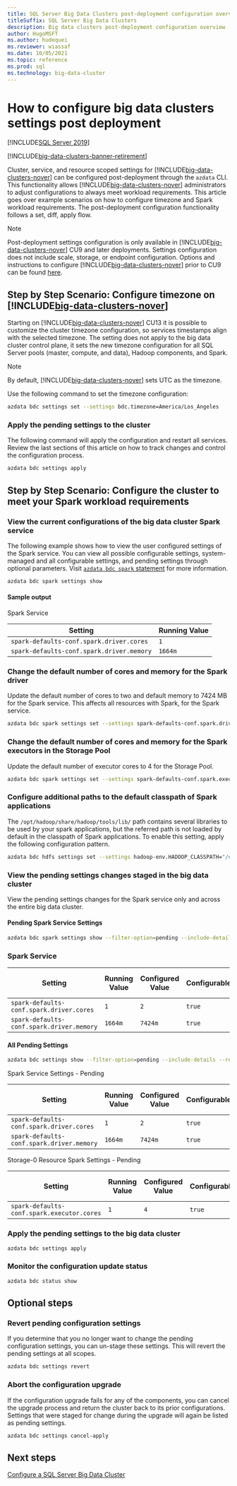 ```yaml
---
title: SQL Server Big Data Clusters post-deployment configuration overview
titleSuffix: SQL Server Big Data Clusters
description: Big data clusters post-deployment configuration overview
author: HugoMSFT
ms.author: hudequei
ms.reviewer: wiassaf
ms.date: 10/05/2021
ms.topic: reference
ms.prod: sql
ms.technology: big-data-cluster
---
```


# How to configure big data clusters settings post deployment

[!INCLUDE[SQL Server 2019](../includes/applies-to-version/sqlserver2019.md)]

[!INCLUDE[big-data-clusters-banner-retirement](../includes/bdc-banner-retirement.md)]

Cluster, service, and resource scoped settings for [!INCLUDE[big-data-clusters-nover](../includes/ssbigdataclusters-ss-nover.md)] can be configured post-deployment through the `azdata` CLI. This functionality allows [!INCLUDE[big-data-clusters-nover](../includes/ssbigdataclusters-ss-nover.md)] administrators to adjust configurations to always meet workload requirements. This article goes over example scenarios on how to configure timezone and Spark workload requirements. The post-deployment configuration functionality follows a set, diff, apply flow.

> [!NOTE]
> Post-deployment settings configuration is only available in [!INCLUDE[big-data-clusters-nover](../includes/ssbigdataclusters-ss-nover.md)] CU9 and later deployments. Settings configuration does not include scale, storage, or endpoint configuration. Options and instructions to configure [!INCLUDE[big-data-clusters-nover](../includes/ssbigdataclusters-ss-nover.md)] prior to CU9 can be found [here](configure-bdc-pre-configuration.md).

## Step by Step Scenario: Configure timezone on [!INCLUDE[big-data-clusters-nover](../includes/ssbigdataclusters-ss-nover.md)]

Starting on [!INCLUDE[big-data-clusters-nover](../includes/ssbigdataclusters-ss-nover.md)] CU13 it is possible to customize the cluster timezone configuration, so services timestamps align with the selected timezone. The setting does not apply to the big data cluster control plane, it sets the new timezone configuration for all SQL Server pools (master, compute, and data), Hadoop components, and Spark.

> [!NOTE]
> By default, [!INCLUDE[big-data-clusters-nover](../includes/ssbigdataclusters-ss-nover.md)] sets UTC as the timezone.

Use the following command to set the timezone configuration:

```bash
azdata bdc settings set --settings bdc.timezone=America/Los_Angeles
```

### Apply the pending settings to the cluster

The following command will apply the configuration and restart all services. Review the last sections of this article on how to track changes and control the configuration process.

```bash
azdata bdc settings apply
```

## Step by Step Scenario: Configure the cluster to meet your Spark workload requirements

### View the current configurations of the big data cluster Spark service

The following example shows how to view the user configured settings of the Spark service. You can view all possible configurable settings, system-managed and all configurable settings, and pending settings through optional parameters. Visit [`azdata bdc spark` statement](../azdata/reference/reference-azdata-bdc-spark-statement.md) for more information.

```bash
azdata bdc spark settings show
```

#### Sample output

Spark Service

|Setting|Running Value|
| --- | --- |
|`spark-defaults-conf.spark.driver.cores`|`1` |
|`spark-defaults-conf.spark.driver.memory`|`1664m` |

### Change the default number of cores and memory for the Spark driver 

Update the default number of cores to two and default memory to 7424 MB for the Spark service. This affects all resources with Spark, for the Spark service.

```bash
azdata bdc spark settings set --settings spark-defaults-conf.spark.driver.cores=2,spark-defaults-conf.spark.driver.memory=7424m
```

### Change the default number of cores and memory for the Spark executors in the Storage Pool

Update the default number of executor cores to 4 for the Storage Pool.

```bash
azdata bdc spark settings set --settings spark-defaults-conf.spark.executor.cores=4 --resource=storage-0
```

### Configure additional paths to the default classpath of Spark applications

The ```/opt/hadoop/share/hadoop/tools/lib/``` path contains several libraries to be used by your spark applications, but the referred path is not loaded by default in the classpath of Spark applications. To enable this setting, apply the following configuration pattern.

```bash
azdata bdc hdfs settings set --settings hadoop-env.HADOOP_CLASSPATH="/opt/hadoop/share/hadoop/tools/lib/*"
```

### View the pending settings changes staged in the big data cluster

View the pending settings changes for the Spark service only and across the entire big data cluster.

#### Pending Spark Service Settings

```bash
azdata bdc spark settings show --filter-option=pending --include-details
```

### Spark Service

|Setting|Running Value|Configured Value|Configurable|Configured |Last Updated Time|
| --- | --- | --- | --- | --- | --- |
|`spark-defaults-conf.spark.driver.cores`|`1`| `2` | `true` | `true` |
|`spark-defaults-conf.spark.driver.memory`|`1664m`| `7424m` | `true` | `true` |

#### All Pending Settings

```bash
azdata bdc settings show --filter-option=pending --include-details --recursive
```

Spark Service Settings - Pending

|Setting|Running Value|Configured Value|Configurable|Configured|Last Updated Time|
| --- | --- | --- | --- | --- | --- |
|`spark-defaults-conf.spark.driver.cores`|`1`| `2` | `true` | `true` |
|`spark-defaults-conf.spark.driver.memory`|`1664m`| `7424m` | `true` | `true` |

Storage-0 Resource Spark Settings - Pending

|Setting|Running Value|Configured Value|Configurable|Configured|Last Updated Time|
| --- | --- | --- | --- | --- | --- |
|`spark-defaults-conf.spark.executor.cores`|`1`| `4` | `true` | `true` |

### Apply the pending settings to the big data cluster

```bash
azdata bdc settings apply
```

### Monitor the configuration update status

```bash
azdata bdc status show
```

## Optional steps

### Revert pending configuration settings

If you determine that you no longer want to change the pending configuration settings, you can un-stage these settings. This will revert the pending settings at all scopes.

```bash
azdata bdc settings revert
```

### Abort the configuration upgrade

If the configuration upgrade fails for any of the components, you can cancel the upgrade process and return the cluster back to its prior configurations. Settings that were staged for change during the upgrade will again be listed as pending settings.

```bash
azdata bdc settings cancel-apply
```

## Next steps

[Configure a SQL Server Big Data Cluster](configure-bdc-overview.md)
